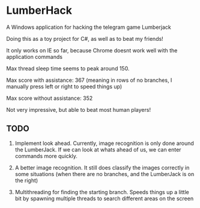 # LumberHack

A Windows application for hacking the telegram game Lumberjack

Doing this as a toy project for C#, as well as to beat my friends!

It only works on IE so far, because Chrome doesnt work well with the application commands

Max thread sleep time seems to peak around 150. 

Max score with assistance: 367 (meaning in rows of no branches, I manually press left or right to speed things up)

Max score without assistance: 352

Not very impressive, but able to beat most human players!

## TODO

1. Implement look ahead. Currently, image recognition is only done around the LumberJack. If we can look at whats ahead of us, we can enter commands more quickly.

2. A better image recognition. It still does classify the images correctly in some situations (when there are no branches, and the LumberJack is on the right)

3. Multithreading for finding the starting branch. Speeds things up a little bit by spawning multiple threads to search different areas on the screen
